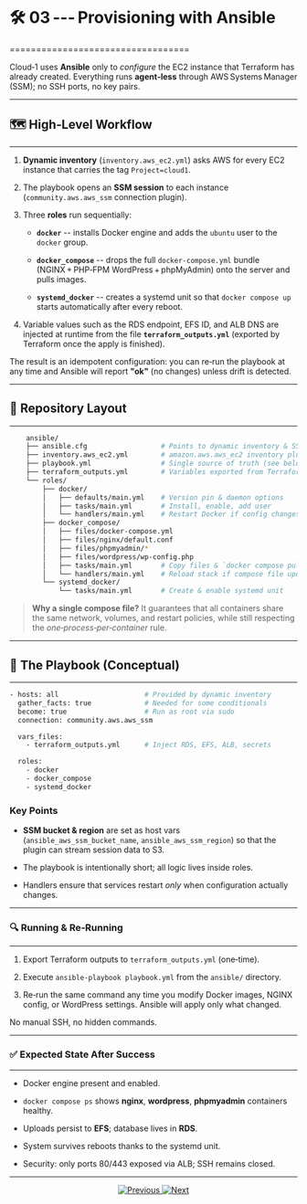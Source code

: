 # 🛠️ 03 --- Provisioning with Ansible
==================================

Cloud‑1 uses **Ansible** only to *configure* the EC2 instance that Terraform has already created. Everything runs **agent‑less** through AWS Systems Manager (SSM); no SSH ports, no key pairs.

* * * * *

## 🗺️ High‑Level Workflow
-----------------------

1.  **Dynamic inventory** (`inventory.aws_ec2.yml`) asks AWS for every EC2 instance that carries the tag `Project=cloud1`.

2.  The playbook opens an **SSM session** to each instance (`community.aws.aws_ssm` connection plugin).

3.  Three **roles** run sequentially:

    -   **`docker`** -- installs Docker engine and adds the `ubuntu` user to the `docker` group.

    -   **`docker_compose`** -- drops the full `docker‑compose.yml` bundle (NGINX + PHP‑FPM WordPress + phpMyAdmin) onto the server and pulls images.

    -   **`systemd_docker`** -- creates a systemd unit so that `docker compose up` starts automatically after every reboot.

4.  Variable values such as the RDS endpoint, EFS ID, and ALB DNS are injected at runtime from the file **`terraform_outputs.yml`** (exported by Terraform once the apply is finished).

The result is an idempotent configuration: you can re‑run the playbook at any time and Ansible will report **"ok"** (no changes) unless drift is detected.

* * * * *

## 📂 Repository Layout
--------------------

```sh
	ansible/
	├── ansible.cfg                  # Points to dynamic inventory & SSM plugin
	├── inventory.aws_ec2.yml        # amazon.aws.aws_ec2 inventory plugin
	├── playbook.yml                 # Single source of truth (see below)
	├── terraform_outputs.yml        # Variables exported from Terraform
	└── roles/
	    ├── docker/
	    │   ├── defaults/main.yml    # Version pin & daemon options
	    │   ├── tasks/main.yml       # Install, enable, add user
	    │   └── handlers/main.yml    # Restart Docker if config changes
	    ├── docker_compose/
	    │   ├── files/docker-compose.yml
	    │   ├── files/nginx/default.conf
	    │   ├── files/phpmyadmin/*
	    │   ├── files/wordpress/wp-config.php
	    │   ├── tasks/main.yml       # Copy files & `docker compose pull/up`
	    │   └── handlers/main.yml    # Reload stack if compose file updates
	    └── systemd_docker/
	        └── tasks/main.yml       # Create & enable systemd unit

```

> **Why a single compose file?** It guarantees that all containers share the same network, volumes, and restart policies, while still respecting the *one‑process‑per‑container* rule.

* * * * *

## 📑 The Playbook (Conceptual)
----------------------------

```sh
- hosts: all                     # Provided by dynamic inventory
  gather_facts: true             # Needed for some conditionals
  become: true                   # Run as root via sudo
  connection: community.aws.aws_ssm

  vars_files:
    - terraform_outputs.yml      # Inject RDS, EFS, ALB, secrets

  roles:
    - docker
    - docker_compose
    - systemd_docker

```

### Key Points

-   **SSM bucket & region** are set as host vars (`ansible_aws_ssm_bucket_name`, `ansible_aws_ssm_region`) so that the plugin can stream session data to S3.

-   The playbook is intentionally short; all logic lives inside roles.

-   Handlers ensure that services restart *only* when configuration actually changes.

* * * * *

### 🔍 Running & Re‑Running
-----------------------

1.  Export Terraform outputs to `terraform_outputs.yml` (one‑time).

2.  Execute `ansible-playbook playbook.yml` from the `ansible/` directory.

3.  Re‑run the same command any time you modify Docker images, NGINX config, or WordPress settings. Ansible will apply only what changed.

No manual SSH, no hidden commands.

* * * * *

### ✅ Expected State After Success
------------------------------

-   Docker engine present and enabled.

-   `docker compose ps` shows **nginx**, **wordpress**, **phpmyadmin** containers healthy.

-   Uploads persist to **EFS**; database lives in **RDS**.

-   System survives reboots thanks to the systemd unit.

-   Security: only ports 80/443 exposed via ALB; SSH remains closed.

* * * * *

<div align="center">
	<a href="02-infrastructure-terraform.md">
		<img src="https://img.shields.io/badge/⬅️%20Previous-Infrastrucutre%20Terraform-blue" alt="Previous">
	</a>
	<a href="../README.md">
		<img src="https://img.shields.io/badge/Next-Home-ff69b4" alt="Next">
	</a>
</div>